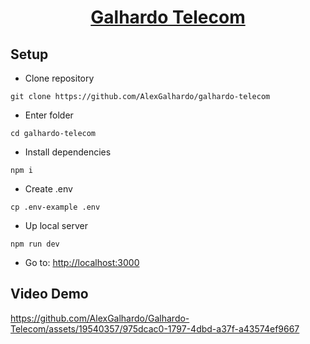 <div align="center">
<h1 align="center"><a href="#" target="_blank">Galhardo Telecom</a></h1>
</div>
</div>

## Setup
- Clone repository
```
git clone https://github.com/AlexGalhardo/galhardo-telecom
```
- Enter folder
```
cd galhardo-telecom
```
- Install dependencies
```
npm i
```
- Create .env
```
cp .env-example .env
```
- Up local server
```
npm run dev
```
- Go to: <http://localhost:3000>

## Video Demo

<https://github.com/AlexGalhardo/Galhardo-Telecom/assets/19540357/975dcac0-1797-4dbd-a37f-a43574ef9667>
